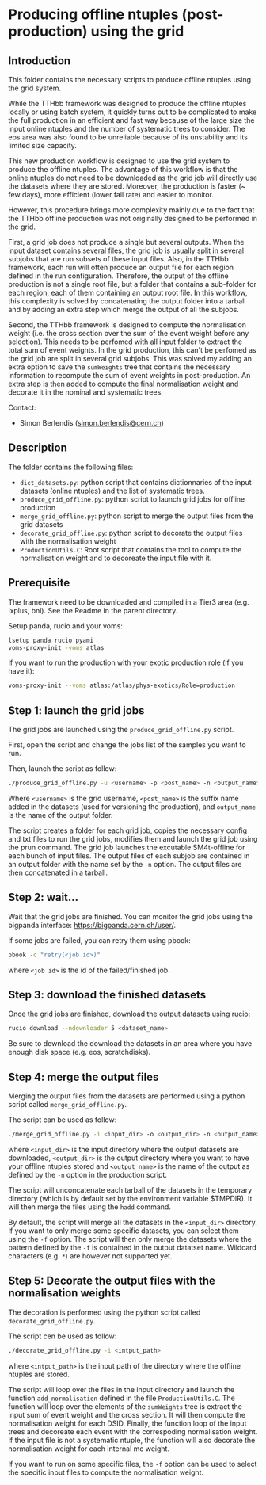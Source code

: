 # Producing offline ntuples (post-production) using the grid

## Introduction

This folder contains the necessary scripts to produce offline ntuples using the grid system. 

While the TTHbb framework was designed to produce the offline ntuples locally or using batch system, 
it quickly turns out to be complicated to make the full production in an efficient and fast way because 
of the large size the input online ntuples and the number of systematic trees to consider.
The eos area was also found to be unreliable because of its unstability and its limited size capacity.

This new production workflow is designed to use the grid system to produce the offline ntuples. 
The advantage of this workflow is that the online ntuples do not need to be downloaded 
as the grid job will directly use the datasets where they are stored. 
Moreover, the production is faster (~ few days), more efficient (lower fail rate) and easier to monitor.

However, this procedure brings more complexity mainly due to the fact that the TTHbb offline production
was not originally designed to be performed in the grid. 

First, a grid job does not produce a single but several outputs. 
When the input dataset contains several files, the grid job is usually split in several subjobs that are run subsets of these input files.
Also, in the TTHbb framework, each run will often produce an output file for each region defined in the run configuration.
Therefore, the output of the offline production is not a single root file, but a folder that contains a sub-folder for
each region, each of them containing an output root file.
In this workflow, this complexity is solved by concatenating the output folder into a tarball and by
adding an extra step which merge the output of all the subjobs.

Second, the TTHbb framework is designed to compute the normalisation weight (i.e. the cross section over the sum of the event weight before any selection).
This needs to be perfomed with all input folder to extract the total sum of event weights.
In the grid production, this can't be perfomed as the grid job are split in several grid subjobs.
This was solved my adding an extra option to save the `sumWeights` tree that contains the necessary information to recompute the sum of event weights in post-production.
An extra step is then added to compute the final normalisation weight and decorate it in the nominal and systematic trees.

Contact:
 - Simon Berlendis (simon.berlendis@cern.ch)

## Description 

The folder contains the following files:
 * `dict_datasets.py`: python script that contains dictionnaries of the input datasets (online ntuples) and the list of systematic trees.
 * `produce_grid_offline.py`: python script to launch grid jobs for offline production
 * `merge_grid_offline.py`: python script to merge the output files from the grid datasets
 * `decorate_grid_offline.py`: python script to decorate the output files with the normalisation weight 
 * `ProductionUtils.C`: Root script that contains the tool to compute the normalisation weight and to decoreate the input file with it.

## Prerequisite

The framework need to be downloaded and compiled in a Tier3 area (e.g. lxplus, bnl). See the Readme in the parent directory.

Setup panda, rucio and your voms:
```bash
lsetup panda rucio pyami
voms-proxy-init -voms atlas
```

If you want to run the production with your exotic production role (if you have it):
```bash
voms-proxy-init --voms atlas:/atlas/phys-exotics/Role=production
```

## Step 1: launch the grid jobs

The grid jobs are launched using the `produce_grid_offline.py` script. 

First, open the script and change the jobs list of the samples you want to run. 

Then, launch the script as follow:
```bash
./produce_grid_offline.py -u <username> -p <post_name> -n <output_name>
```
Where `<username>` is the grid username,  `<post_name>` is the suffix name added in the datasets (used for versioning the production), and  `output_name` is the name of the output folder.

The script creates a folder for each grid job, copies the necessary config and txt files to run the grid jobs, modifies them and launch the grid job using the prun command.
The grid job launches the excutable SM4t-offline for each bunch of input files. 
The output files of each subjob are contained in an output folder with the name set by the `-n` option. 
The output files are then concatenated in a tarball.

## Step 2: wait...

Wait that the grid jobs are finished. You can monitor the grid jobs using the bigpanda interface: https://bigpanda.cern.ch/user/.

If some jobs are failed, you can retry them using pbook:
```bash
pbook -c "retry(<job id>)"
```
where `<job id>` is the id of the failed/finished job.

## Step 3: download the finished datasets 

Once the grid jobs are finished, download the output datasets using rucio:
```bash
rucio download --ndownloader 5 <dataset_name>
```

Be sure to download the download the datasets in an area where you have enough disk space (e.g. eos, scratchdisks).

## Step 4: merge the output files

Merging the output files from the datasets are performed using a python script called `merge_grid_offline.py`. 

The script can be used as follow:
```bash
./merge_grid_offline.py -i <input_dir> -o <output_dir> -n <output_name> 
```
where `<input_dir>` is the input directory where the output datasets are downloaded, 
`<output_dir>` is the output directory where you want to have your offline ntuples stored 
and `<output_name>` is the name of the output as defined by the `-n` option in the production script.

The script will unconcatenate each tarball of the datasets in the temporary directory (which is by default set by the environment variable $TMPDIR).
It will then merge the files using the `hadd` command.

By default, the script will merge all the datasets in the `<input_dir>` directory. 
If you want to only merge some specific datasets, you can select them using the `-f` option. 
The script will then only merge the datasets where the pattern defined by the `-f` is contained in the output datatset name. 
Wildcard characters (e.g. `*`) are however not supported yet.

## Step 5: Decorate the output files with the normalisation weights

The decoration is performed using the python script called `decorate_grid_offline.py`.

The script cen be used as follow:
```bash
./decorate_grid_offline.py -i <intput_path>
```
where `<intput_path>` is the input path of the directory where the offline ntuples are stored.

The script will loop over the files in the input directory and launch the function `add_normalisation` defined in the file `ProductionUtils.C`.
The function will loop over the elements of the `sumWeights` tree is extract the input sum of event weight and the cross section. 
It will then compute the normalisation weight for each DSID. 
Finally, the function loop of the input trees and decoreate each event with the correspoding normalisation weight. 
If the input file is not a systematic ntuple, the function will also decorate the normalisation weight for each internal mc weight.

If you want to run on some specific files, the `-f` option can be used to select the specific input files to compute the normalisation weight.


